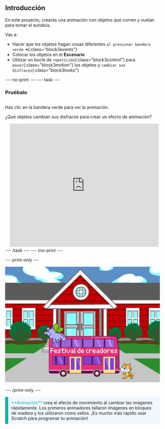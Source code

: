 ## Introducción

En este proyecto, crearás una animación con objetos que corren y vuelan para tomar el autobús.

Vas a:
+ Hacer que los objetos hagan cosas diferentes `al presionar bandera verde ⚑`{:class="block3events"}
+ Colocar los objetos en el **Escenario**
+ Utilizar un bucle de `repetición`{:class="block3control"} para `mover`{:class="block3motion"} los objetos y `cambiar sus disfraces`{:class="block3looks"}

--- no-print --- --- task ---

### Pruébalo
<div style="display: flex; flex-wrap: wrap">
<div style="flex-basis: 200px; flex-grow: 1">  

Haz clic en la bandera verde para ver la animación. 

¿Qué objetos cambian sus disfraces para crear un efecto de animación?
</div>
<div class="scratch-preview" style="margin-left: 15px;">
  <iframe allowtransparency="true" width="485" height="402" src="https://scratch.mit.edu/projects/embed/486719199/?autostart=false" frameborder="0"></iframe>
</div>
</div>
--- /task --- --- /no-print ---

--- print-only ---

![El proyecto terminado.](images/showcase_static.png)

--- /print-only ---

<p style="border-left: solid; border-width:10px; border-color: #0faeb0; background-color: aliceblue; padding: 10px;">
<span style="color: #0faeb0">**Animación**</span> crea el efecto de movimiento al cambiar las imágenes rápidamente. Los primeros animadores tallaron imágenes en bloques de madera y los utilizaron como sellos. ¡Es mucho más rápido usar Scratch para programar tu animación!
</p>